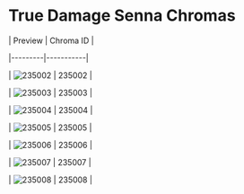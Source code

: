 # True Damage Senna Chromas


| Preview | Chroma ID |

|---------|-----------|

| ![235002](https://raw.communitydragon.org/latest/plugins/rcp-be-lol-game-data/global/default/v1/champion-chroma-images/235/235002.png) | 235002 |

| ![235003](https://raw.communitydragon.org/latest/plugins/rcp-be-lol-game-data/global/default/v1/champion-chroma-images/235/235003.png) | 235003 |

| ![235004](https://raw.communitydragon.org/latest/plugins/rcp-be-lol-game-data/global/default/v1/champion-chroma-images/235/235004.png) | 235004 |

| ![235005](https://raw.communitydragon.org/latest/plugins/rcp-be-lol-game-data/global/default/v1/champion-chroma-images/235/235005.png) | 235005 |

| ![235006](https://raw.communitydragon.org/latest/plugins/rcp-be-lol-game-data/global/default/v1/champion-chroma-images/235/235006.png) | 235006 |

| ![235007](https://raw.communitydragon.org/latest/plugins/rcp-be-lol-game-data/global/default/v1/champion-chroma-images/235/235007.png) | 235007 |

| ![235008](https://raw.communitydragon.org/latest/plugins/rcp-be-lol-game-data/global/default/v1/champion-chroma-images/235/235008.png) | 235008 |